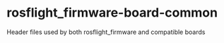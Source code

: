 # rosflight_firmware-board-common
Header files used by both rosflight_firmware and compatible boards
